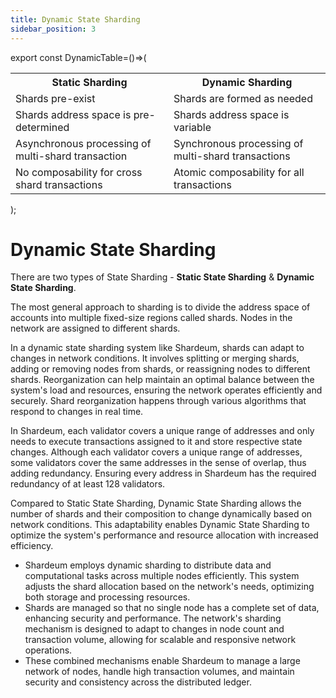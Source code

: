 ```yaml
---
title: Dynamic State Sharding
sidebar_position: 3
---
```


export const DynamicTable=()=>(
<table>
<tr><th>Static Sharding</th><th>Dynamic Sharding</th></tr>
<tr><td>Shards pre-exist</td><td>Shards are formed as needed</td></tr>
<tr><td>Shards address space is pre-determined </td><td>  Shards address space is variable</td></tr>
<tr><td>Asynchronous processing of multi-shard transaction</td><td> Synchronous processing of multi-shard transactions</td></tr>
<tr><td> No composability for cross shard transactions</td><td>Atomic composability for all transactions</td></tr>
</table>
    );

# Dynamic State Sharding

There are two types of State Sharding - **Static State Sharding** & **Dynamic State Sharding**.

<DynamicTable />

The most general approach to sharding is to divide the address space of accounts into multiple fixed-size regions called shards. Nodes in the network are assigned to different shards.

In a dynamic state sharding system like Shardeum, shards can adapt to changes in network conditions. It involves splitting or merging shards, adding or removing nodes from shards, or reassigning nodes to different shards. Reorganization can help maintain an optimal balance between the system's load and resources, ensuring the network operates efficiently and securely. Shard reorganization happens through various algorithms that respond to changes in real time.

In Shardeum, each validator covers a unique range of addresses and only needs to execute transactions assigned to it and store respective state changes. Although each validator covers a unique range of addresses, some validators cover the same addresses in the sense of overlap, thus adding redundancy. Ensuring every address in Shardeum has the required redundancy of at least 128 validators.

Compared to Static State Sharding, Dynamic State Sharding allows the number of shards and their composition to change dynamically based on network conditions. This adaptability enables Dynamic State Sharding to optimize the system's performance and resource allocation with increased efficiency.

* Shardeum employs dynamic sharding to distribute data and computational tasks across multiple nodes efficiently. This system adjusts the shard allocation based on the network's needs, optimizing both storage and processing resources.
* Shards are managed so that no single node has a complete set of data, enhancing security and performance. The network's sharding mechanism is designed to adapt to changes in node count and transaction volume, allowing for scalable and responsive network operations.
* These combined mechanisms enable Shardeum to manage a large network of nodes, handle high transaction volumes, and maintain security and consistency across the distributed ledger.


